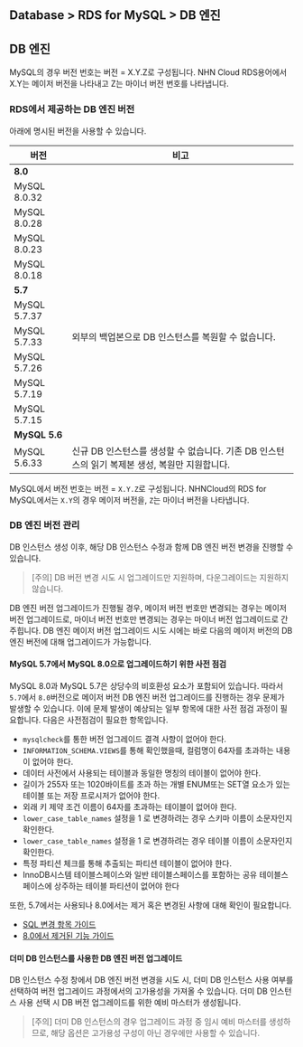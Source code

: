 ## Database > RDS for MySQL > DB 엔진

## DB 엔진
MySQL의 경우 버전 번호는 버전 = X.Y.Z로 구성됩니다. NHN Cloud RDS용어에서 X.Y는 메이저 버전을 나타내고 Z는 마이너 버전 번호를 나타냅니다.


### RDS에서 제공하는 DB 엔진 버전

아래에 명시된 버전을 사용할 수 있습니다.

| 버전           | 비고                                                        |
|--------------|-----------------------------------------------------------|
| <strong>8.0</strong> ||
| MySQL 8.0.32 |                                                           | 
| MySQL 8.0.28 |                                                           | 
| MySQL 8.0.23 |                                                           |
| MySQL 8.0.18 |                                                           |
| <strong>5.7</strong> ||
| MySQL 5.7.37 |                                                           |
| MySQL 5.7.33 | 외부의 백업본으로 DB 인스턴스를 복원할 수 없습니다.                   |
| MySQL 5.7.26 |                                                           |
| MySQL 5.7.19 |                                                           |
| MySQL 5.7.15 |                                                           |
| <strong>MySQL 5.6</strong> ||
| MySQL 5.6.33 | 신규 DB 인스턴스를 생성할 수 없습니다. 기존 DB 인스턴스의 읽기 복제본 생성, 복원만 지원합니다. |

MySQL에서 버전 번호는 버전 = `X.Y.Z`로 구성됩니다. NHNCloud의 RDS for MySQL에서는 `X.Y`의 경우 메이저 버전을, `Z`는 마이너 버전을 나타냅니다.

### DB 엔진 버전 관리
DB 인스턴스 생성 이후, 해당 DB 인스턴스 수정과 함께 DB 엔진 버전 변경을 진행할 수 있습니다.

> [주의]
> DB 버전 변경 시도 시 업그레이드만 지원하며, 다운그레이드는 지원하지 않습니다.

DB 엔진 버전 업그레이드가 진행될 경우, 메이저 버전 번호만 변경되는 경우는 메이저 버전 업그레이드로, 마이너 버전 번호만 변경되는 경우는 마이너 버전 업그레이드로 간주힙니다.
DB 엔진 메이저 버전 업그레이드 시도 시에는 바로 다음의 메이저 버전의 DB 엔진 버전에 대해 업그레이드가 가능합니다.

#### MySQL 5.7에서 MySQL 8.0으로 업그레이드하기 위한 사전 점검

MySQL 8.0과 MySQL 5.7은 상당수의 비호환성 요소가 포함되어 있습니다. 따라서 `5.7`에서 `8.0`버전으로 메이저 버전 DB 엔진 버전 업그레이드를 진행하는 경우 문제가 발생할 수 있습니다. 이에 문제 발생이 예상되는 일부 항목에 대한 사전 점검 과정이 필요합니다. 다음은 사전점검이 필요한 항목입니다.

- `mysqlcheck`를 통한 버전 업그레이드 결격 사항이 없어야 한다.
- `INFORMATION_SCHEMA.VIEWS`를 통해 확인했을때, 컬럼명이 64자를 초과하는 내용이 없어야 한다.
- 데이터 사전에서 사용되는 테이블과 동일한 명칭의 테이블이 없어야 한다.
- 길이가 255자 또는 1020바이트를 초과 하는 개별 ENUM또는 SET열 요소가 있는 테이블 또는 저장 프로시저가 없어야 한다.
- 외래 키 제약 조건 이름이 64자를 초과하는 테이블이 없어야 한다.
- `lower_case_table_names` 설정을 1 로 변경하려는 경우 스키마 이름이 소문자인지 확인한다.
- `lower_case_table_names` 설정을 1 로 변경하려는 경우 테이블 이름이 소문자인지 확인한다.
- 특정 파티션 체크를 통해 추출되는 파티션 테이블이 없어야 한다.
- InnoDB시스템 테이블스페이스와 일반 테이블스페이스를 포함하는 공유 테이블스페이스에 상주하는 테이블 파티션이 없어야 한다

또한, 5.7에서는 사용되나 8.0에서는 제거 혹은 변경된 사항에 대해 확인이 필요합니다.
- [SQL 변경 항목 가이드](https://dev.mysql.com/doc/refman/8.0/en/upgrading-from-previous-series.html#upgrade-sql-changes)
- [8.0에서 제거된 기능 가이드](https://dev.mysql.com/doc/refman/8.0/en/mysql-nutshell.html#mysql-nutshell-removals)



#### 더미 DB 인스턴스를 사용한 DB 엔진 버전 업그레이드 

DB 인스턴스 수정 창에서 DB 엔진 버전 변경을 시도 시, 더미 DB 인스턴스 사용 여부를 선택하여 버전 업그레이드 과정에서의 고가용성을 가져올 수 있습니다. 더미 DB 인스턴스 사용 선택 시 DB 버전 업그레이드를 위한 예비 마스터가 생성됩니다. 

> [주의]
> 더미 DB 인스턴스의 경우 업그레이드 과정 중 임시 예비 마스터를 생성하므로, 해당 옵션은 고가용성 구성이 아닌 경우에만 사용할 수 있습니다.
